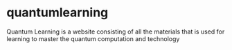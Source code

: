 # quantumlearning
Quantum Learning is a website consisting of all the materials that is used for learning to master the quantum computation and technology

